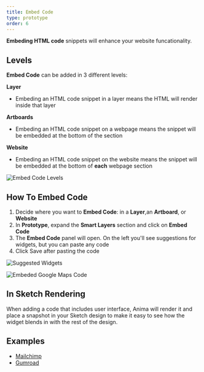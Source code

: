 ```yaml
---
title: Embed Code
type: prototype
order: 6
---
```


**Embeding HTML code** snippets will enhance your website funcationality.


## Levels

**Embed Code** can be added in 3 different levels:

**Layer**

 * Embeding an HTML code snippet in a layer  means the HTML will render inside that layer
   

**Artboards**

 * Embeding an HTML code snippet on a webpage means the snippet will be embedded at the bottom of the **<body>** section
   
**Website**
  
 * Embeding an HTML code snippet on the website means the snippet will be embedded at the bottom of **each** webpage **<body>** section

![Embed Code Levels](http://f.cl.ly/items/423O1N0y08221Q0e113U/Screen%20Shot%202019-01-24%20at%205.52.29%20PM.png)

## How To Embed Code

1. Decide where you want to **Embed Code**: in a **Layer**,an **Artboard**, or **Website**
2. In **Prototype**, expand the **Smart Layers** section and click on **Embed Code**
3. The **Embed Code** panel will open. On the left you'll see suggestions for widgets, but you can paste any code
4. Click Save after pasting the code

![Suggested Widgets](http://f.cl.ly/items/333p1S0H3l0C1g2W3P0l/Screen%20Shot%202019-01-24%20at%205.59.40%20PM.png)

![Embeded Google Maps Code](http://f.cl.ly/items/081A3n2W0Z3t3U361H32/Screen%20Shot%202019-01-24%20at%206.04.52%20PM.png)


## In Sketch Rendering

When adding a code that includes user interface, Anima will render it and place a snapshot in your Sketch design to make it easy to see how the widget blends in with the rest of the design.

## Examples

* [Mailchimp](https://launchpad.animaapp.com/widgetsdemo/mailchimp)
* [Gumroad](https://launchpad.animaapp.com/widgetsdemo/gumroad)
